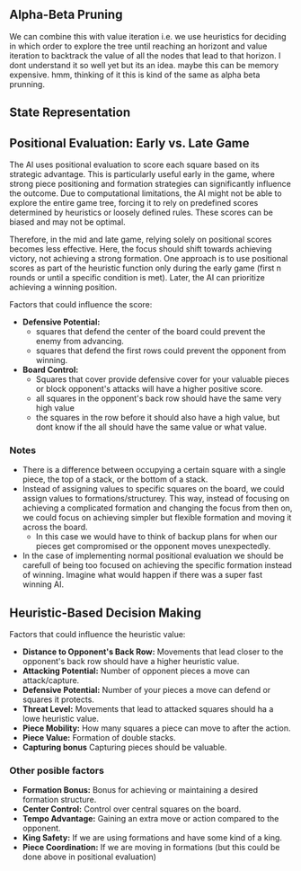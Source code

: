 ## Alpha-Beta Pruning
We can combine this with value iteration i.e. we use heuristics for deciding in which order to explore the tree until reaching an horizont and value iteration to backtrack the value of all the nodes that lead to that horizon.
I dont understand it so well yet but its an idea. maybe this can be memory expensive. 
hmm, thinking of it this is kind of the same as alpha beta prunning.

## State Representation

## Positional Evaluation: Early vs. Late Game
The AI uses positional evaluation to score each square based on its strategic advantage. This is particularly useful early in the game, where strong piece positioning and formation strategies can significantly influence the outcome. Due to computational limitations, the AI might not be able to explore the entire game tree, forcing it to rely on predefined scores determined by heuristics or loosely defined rules. These scores can be biased and may not be optimal.

Therefore, in the mid and late game, relying solely on positional scores becomes less effective. Here, the focus should shift towards achieving victory, not achieving a strong formation. One approach is to use positional scores as part of the heuristic function only during the early game (first n rounds or until a specific condition is met). Later, the AI can prioritize achieving a winning position.

Factors that could influence the score:
- **Defensive Potential:**
  - squares that defend the center of the board could prevent the enemy from advancing. 
  - squares that defend the first rows could prevent the opponent from winning.
- **Board Control:**
  - Squares that cover provide defensive cover for your valuable pieces or block opponent's attacks will have a higher positive score.
  - all squares in the opponent's back row should have the same very high value
  - the squares in the row before it should also have a high value, but dont know if the all should have the same value or what value.

### Notes
- There is a difference between occupying a certain square with a single piece, the top of a stack, or the bottom of a stack.
- Instead of assigning values to specific squares on the board, we could assign values to formations/structurey. This way, instead of focusing on achieving a complicated formation and changing the focus from then on, we could focus on achieving simpler but flexible formation and moving it across the board.
  - In this case we would have to think of backup plans for when our pieces get compromised or the opponent moves unexpectedly.
- In the case of implementing normal positional evaluation we should be carefull of being too focused on achieving the specific formation instead of winning. Imagine what would happen if there was a super fast winning AI.

## Heuristic-Based Decision Making
Factors that could influence the heuristic value:
- **Distance to Opponent's Back Row:** Movements that lead closer to the opponent's back row should have a higher heuristic value.
- **Attacking Potential:** Number of opponent pieces a move can attack/capture.
- **Defensive Potential:** Number of your pieces a move can defend or squares it protects.
- **Threat Level:** Movements that lead to attacked squares should ha a lowe heuristic value.
- **Piece Mobility:** How many squares a piece can move to after the action.
- **Piece Value:** Formation of double stacks.
- **Capturing bonus** Capturing pieces should be valuable.

### Other posible factors
- **Formation Bonus:** Bonus for achieving or maintaining a desired formation structure.
- **Center Control:** Control over central squares on the board.
- **Tempo Advantage:** Gaining an extra move or action compared to the opponent.
- **King Safety:** If we are using formations and have some kind of a king.
- **Piece Coordination:** If we are moving in formations (but this could be done above in positional evaluation)
